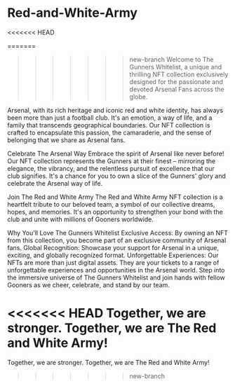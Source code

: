 # Red-and-White-Army
<<<<<<< HEAD

=======
>>>>>>> new-branch
Welcome to The Gunners Whitelist, a unique and thrilling NFT collection exclusively designed for the passionate and devoted Arsenal Fans across the globe.

Arsenal, with its rich heritage and iconic red and white identity, has always been more than just a football club. It's an emotion, a way of life, and a family that transcends geographical boundaries. Our NFT collection is crafted to encapsulate this passion, the camaraderie, and the sense of belonging that we share as Arsenal fans.

Celebrate The Arsenal Way
Embrace the spirit of Arsenal like never before! Our NFT collection represents the Gunners at their finest – mirroring the elegance, the vibrancy, and the relentless pursuit of excellence that our club signifies. It's a chance for you to own a slice of the Gunners' glory and celebrate the Arsenal way of life.

Join The Red and White Army
The Red and White Army NFT collection is a heartfelt tribute to our beloved team, a symbol of our collective dreams, hopes, and memories. It's an opportunity to strengthen your bond with the club and unite with millions of Gooners worldwide.

Why You'll Love The Gunners Whitelist
Exclusive Access: By owning an NFT from this collection, you become part of an exclusive community of Arsenal fans.
Global Recognition: Showcase your support for Arsenal in a unique, exciting, and globally recognized format.
Unforgettable Experiences: Our NFTs are more than just digital assets. They are your tickets to a range of unforgettable experiences and opportunities in the Arsenal world.
Step into the immersive universe of The Gunners Whitelist and join hands with fellow Gooners as we cheer, celebrate, and stand by our team.

<<<<<<< HEAD
Together, we are stronger. Together, we are The Red and White Army!
=======
Together, we are stronger. Together, we are The Red and White Army!
>>>>>>> new-branch

